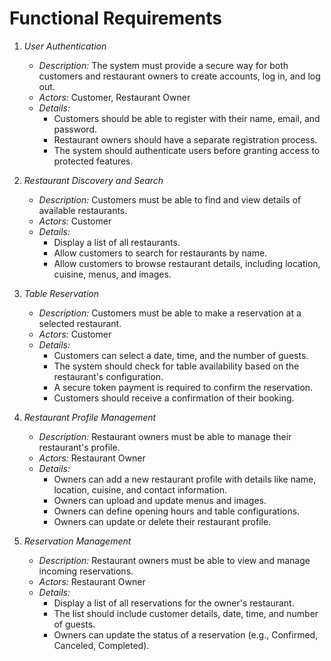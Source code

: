 # Functional Requirements

1.  *User Authentication*
    *   *Description:* The system must provide a secure way for both customers and restaurant owners to create accounts, log in, and log out.
    *   *Actors:* Customer, Restaurant Owner
    *   *Details:*
        *   Customers should be able to register with their name, email, and password.
        *   Restaurant owners should have a separate registration process.
        *   The system should authenticate users before granting access to protected features.

2.  *Restaurant Discovery and Search*
    *   *Description:* Customers must be able to find and view details of available restaurants.
    *   *Actors:* Customer
    *   *Details:*
        *   Display a list of all restaurants.
        *   Allow customers to search for restaurants by name.
        *   Allow customers to browse restaurant details, including location, cuisine, menus, and images.

3.  *Table Reservation*
    *   *Description:* Customers must be able to make a reservation at a selected restaurant.
    *   *Actors:* Customer
    *   *Details:*
        *   Customers can select a date, time, and the number of guests.
        *   The system should check for table availability based on the restaurant's configuration.
        *   A secure token payment is required to confirm the reservation.
        *   Customers should receive a confirmation of their booking.

4.  *Restaurant Profile Management*
    *   *Description:* Restaurant owners must be able to manage their restaurant's profile.
    *   *Actors:* Restaurant Owner
    *   *Details:*
        *   Owners can add a new restaurant profile with details like name, location, cuisine, and contact information.
        *   Owners can upload and update menus and images.
        *   Owners can define opening hours and table configurations.
        *   Owners can update or delete their restaurant profile.

5.  *Reservation Management*
    *   *Description:* Restaurant owners must be able to view and manage incoming reservations.
    *   *Actors:* Restaurant Owner
    *   *Details:*
        *   Display a list of all reservations for the owner's restaurant.
        *   The list should include customer details, date, time, and number of guests.
        *   Owners can update the status of a reservation (e.g., Confirmed, Canceled, Completed).